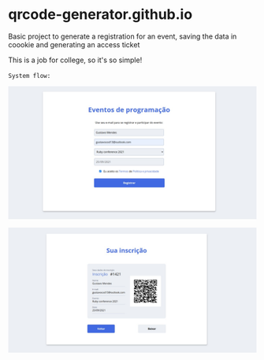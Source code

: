 # qrcode-generator.github.io

Basic project to generate a registration for an event, saving the data in coookie and generating an access ticket

This is a job for college, so it's so simple!

`System flow:`

![creating subscription:](https://github.com/gustavomendess/subscribe-events.github.io/blob/master/.github/creating_subscription.jpeg?raw=true)

![showing inscription:](https://github.com/gustavomendess/subscribe-events.github.io/blob/master/.github/showing_inscription.jpeg?raw=true)
